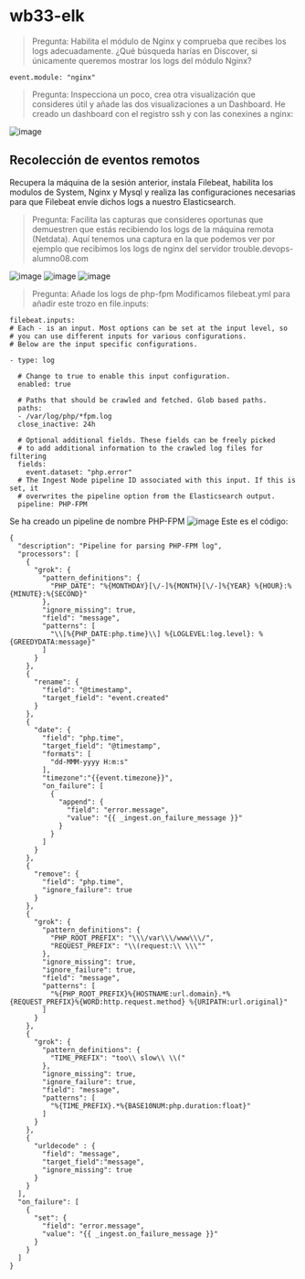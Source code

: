 # wb33-elk

> Pregunta: Habilita el módulo de Nginx y comprueba que recibes los logs adecuadamente. ¿Qué búsqueda harías en Discover, si únicamente queremos mostrar los logs del módulo Nginx?

	event.module: "nginx"
	

> Pregunta: Inspecciona un poco, crea otra visualización que consideres útil y añade las dos visualizaciones a un Dashboard.
He creado un dashboard con el registro ssh y con las conexines a nginx:

![image](https://user-images.githubusercontent.com/65896169/125494255-1fcf9aa2-22c2-40c6-9600-a0d9770da0f2.png)

## Recolección de eventos remotos
Recupera la máquina de la sesión anterior, instala Filebeat, habilita los modulos de System, Nginx y Mysql y realiza las configuraciones necesarias para que Filebeat envíe dichos logs a nuestro Elasticsearch.
> Pregunta: Facilita las capturas que consideres oportunas que demuestren que estás recibiendo los logs de la máquina remota (Netdata).
Aquí tenemos una captura en la que podemos ver por ejemplo que recibimos los logs de nginx del servidor trouble.devops-alumno08.com

![image](https://user-images.githubusercontent.com/65896169/125494290-65b04ce5-ce2b-4ce1-b8bb-48564e30e97e.png)
![image](https://user-images.githubusercontent.com/65896169/125501358-84008f83-9fb7-48f0-8299-02352c22a1e4.png)
![image](https://user-images.githubusercontent.com/65896169/125501575-0479667d-392a-4da8-89e5-58b1b42e7f44.png)

> Pregunta: Añade los logs de php-fpm
Modificamos filebeat.yml para añadir este trozo en file.inputs:
```
filebeat.inputs:
# Each - is an input. Most options can be set at the input level, so
# you can use different inputs for various configurations.
# Below are the input specific configurations.

- type: log

  # Change to true to enable this input configuration.
  enabled: true

  # Paths that should be crawled and fetched. Glob based paths.
  paths:
  - /var/log/php/*fpm.log
  close_inactive: 24h

  # Optional additional fields. These fields can be freely picked
  # to add additional information to the crawled log files for filtering
  fields:
    event.dataset: "php.error"
  # The Ingest Node pipeline ID associated with this input. If this is set, it
  # overwrites the pipeline option from the Elasticsearch output.
  pipeline: PHP-FPM
```
Se ha creado un pipeline de nombre PHP-FPM
![image](https://user-images.githubusercontent.com/65896169/125510250-20961daf-9200-469a-8630-ad81073caafb.png)
Este es el código:
```
{
  "description": "Pipeline for parsing PHP-FPM log",
  "processors": [
    {
      "grok": {
        "pattern_definitions": {
          "PHP_DATE": "%{MONTHDAY}[\/-]%{MONTH}[\/-]%{YEAR} %{HOUR}:%{MINUTE}:%{SECOND}"
        },
        "ignore_missing": true,
        "field": "message",
        "patterns": [
          "\\[%{PHP_DATE:php.time}\\] %{LOGLEVEL:log.level}: %{GREEDYDATA:message}"
        ]
      }
    },
    {
      "rename": {
        "field": "@timestamp",
        "target_field": "event.created"
      }
    },
    {
      "date": {
        "field": "php.time",
        "target_field": "@timestamp",
        "formats": [
          "dd-MMM-yyyy H:m:s"
        ],
        "timezone":"{{event.timezone}}",
        "on_failure": [
          {
            "append": {
              "field": "error.message",
              "value": "{{ _ingest.on_failure_message }}"
            }
          }
        ]
      }
    },
    {
      "remove": {
        "field": "php.time",
        "ignore_failure": true
      }
    },
    {
      "grok": {
        "pattern_definitions": {
          "PHP_ROOT_PREFIX": "\\\/var\\\/www\\\/",
          "REQUEST_PREFIX": "\\(request:\\ \\\""
        },
        "ignore_missing": true,
        "ignore_failure": true,
        "field": "message",
        "patterns": [
          "%{PHP_ROOT_PREFIX}%{HOSTNAME:url.domain}.*%{REQUEST_PREFIX}%{WORD:http.request.method} %{URIPATH:url.original}"
        ]
      }
    },
    {
      "grok": {
        "pattern_definitions": {
          "TIME_PREFIX": "too\\ slow\\ \\("
        },
        "ignore_missing": true,
        "ignore_failure": true,
        "field": "message",
        "patterns": [
          "%{TIME_PREFIX}.*%{BASE10NUM:php.duration:float}"
        ]
      }
    },
    {
      "urldecode" : {
        "field": "message",
        "target_field":"message",
        "ignore_missing": true
      }
    }
  ],
  "on_failure": [
    {
      "set": {
        "field": "error.message",
        "value": "{{ _ingest.on_failure_message }}"
      }
    }
  ]
}

```
